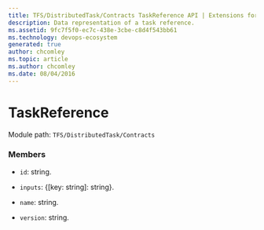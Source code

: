 ```yaml
---
title: TFS/DistributedTask/Contracts TaskReference API | Extensions for Azure DevOps Services
description: Data representation of a task reference.
ms.assetid: 9fc7f5f0-ec7c-438e-3cbe-c8d4f543bb61
ms.technology: devops-ecosystem
generated: true
author: chcomley
ms.topic: article
ms.author: chcomley
ms.date: 08/04/2016
---
```


# TaskReference

Module path: `TFS/DistributedTask/Contracts`


### Members

* `id`: string. 

* `inputs`: {[key: string]: string}. 

* `name`: string. 

* `version`: string. 


